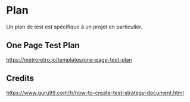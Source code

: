 # Plan

Un plan de test est spécifique à un projet en particulier.


## One Page Test Plan

https://metroretro.io/templates/one-page-test-plan

## Credits

https://www.guru99.com/fr/how-to-create-test-strategy-document.html
